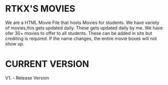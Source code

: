 # RTKX'S MOVIES
We are a HTML Movie File that hosts Movies for students. We have variety of movies,this gets updated daily. These gets updated daily by me. We have ofer 30+ movies to offer to all students. These can be added in site but crediting is required. If the name changes, the entire movie boxes will not show up.

# CURRENT VERSION
V1. - Release Version
